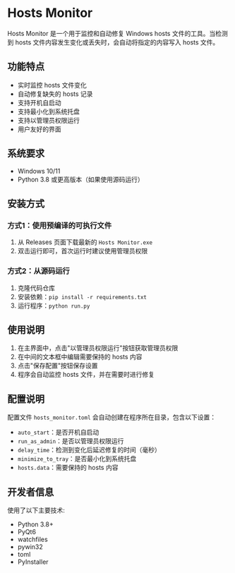 # Hosts Monitor

Hosts Monitor 是一个用于监控和自动修复 Windows hosts 文件的工具。当检测到 hosts 文件内容发生变化或丢失时，会自动将指定的内容写入 hosts 文件。

## 功能特点

- 实时监控 hosts 文件变化
- 自动修复缺失的 hosts 记录
- 支持开机自启动
- 支持最小化到系统托盘
- 支持以管理员权限运行
- 用户友好的界面

## 系统要求

- Windows 10/11
- Python 3.8 或更高版本（如果使用源码运行）

## 安装方式

### 方式1：使用预编译的可执行文件

1. 从 Releases 页面下载最新的 `Hosts Monitor.exe`
2. 双击运行即可，首次运行时建议使用管理员权限

### 方式2：从源码运行

1. 克隆代码仓库
2. 安装依赖：`pip install -r requirements.txt`
3. 运行程序：`python run.py`

## 使用说明

1. 在主界面中，点击"以管理员权限运行"按钮获取管理员权限
2. 在中间的文本框中编辑需要保持的 hosts 内容
3. 点击"保存配置"按钮保存设置
4. 程序会自动监控 hosts 文件，并在需要时进行修复

## 配置说明

配置文件 `hosts_monitor.toml` 会自动创建在程序所在目录，包含以下设置：

- `auto_start`：是否开机自启动
- `run_as_admin`：是否以管理员权限运行
- `delay_time`：检测到变化后延迟修复的时间（毫秒）
- `minimize_to_tray`：是否最小化到系统托盘
- `hosts.data`：需要保持的 hosts 内容

## 开发者信息

使用了以下主要技术:

- Python 3.8+
- PyQt6 
- watchfiles
- pywin32
- toml
- PyInstaller
